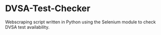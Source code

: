 # DVSA-Test-Checker
Webscraping script written in Python using the Selenium module to check DVSA test availability.
